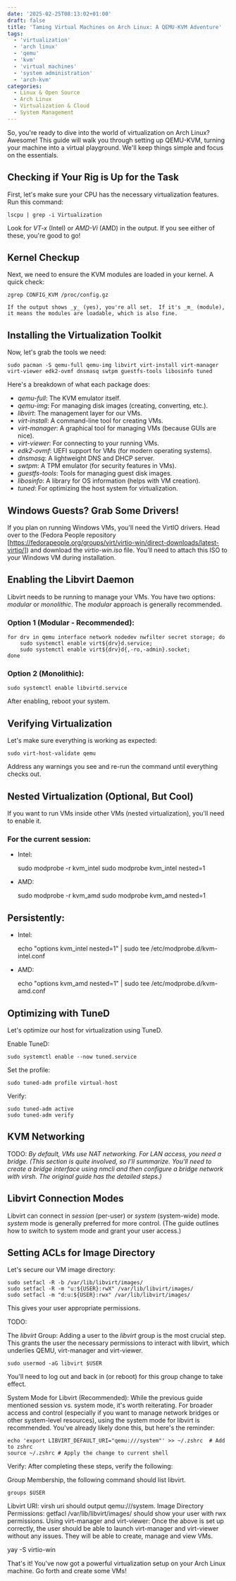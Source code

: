```yaml
---
date: '2025-02-25T08:13:02+01:00'
draft: false
title: 'Taming Virtual Machines on Arch Linux: A QEMU-KVM Adventure'
tags: 
  - 'virtualization'
  - 'arch linux'
  - 'qemu'
  - 'kvm'
  - 'virtual machines'
  - 'system administration'
  - 'arch-kvm'
categories:
  - Linux & Open Source
  - Arch Linux
  - Virtualization & Cloud
  - System Management
---
```


So, you're ready to dive into the world of virtualization on Arch Linux? Awesome!  This guide will walk you through setting up QEMU-KVM, turning your machine into a virtual playground.  We'll keep things simple and focus on the essentials.

## Checking if Your Rig is Up for the Task

First, let's make sure your CPU has the necessary virtualization features.  Run this command:

    lscpu | grep -i Virtualization

Look for _VT-x_ (Intel) or _AMD-Vi_ (AMD) in the output.  If you see either of these, you're good to go!

## Kernel Checkup

Next, we need to ensure the KVM modules are loaded in your kernel.  A quick check:

    zgrep CONFIG_KVM /proc/config.gz

    If the output shows _y_ (yes), you're all set.  If it's _m_ (module), it means the modules are loadable, which is also fine.

## Installing the Virtualization Toolkit

Now, let's grab the tools we need:
    
    sudo pacman -S qemu-full qemu-img libvirt virt-install virt-manager virt-viewer edk2-ovmf dnsmasq swtpm guestfs-tools libosinfo tuned

Here's a breakdown of what each package does:

 * _qemu-full_: The KVM emulator itself.
 * _qemu-img_: For managing disk images (creating, converting, etc.).
 * _libvirt_: The management layer for our VMs.
 * _virt-install_: A command-line tool for creating VMs.
 * _virt-manager_: A graphical tool for managing VMs (because GUIs are nice).
 * _virt-viewer_: For connecting to your running VMs.
 * _edk2-ovmf_: UEFI support for VMs (for modern operating systems).
 * _dnsmasq_: A lightweight DNS and DHCP server.
 * _swtpm_: A TPM emulator (for security features in VMs).
 * _guestfs-tools_: Tools for managing guest disk images.
 * _libosinfo_: A library for OS information (helps with VM creation).
 * _tuned_: For optimizing the host system for virtualization.

 ## Windows Guests? Grab Some Drivers!

If you plan on running Windows VMs, you'll need the VirtIO drivers.  Head over to the (Fedora People repository [https://fedorapeople.org/groups/virt/virtio-win/direct-downloads/latest-virtio/]) and download the _virtio-win.iso_ file.  You'll need to attach this ISO to your Windows VM during installation.

## Enabling the Libvirt Daemon

Libvirt needs to be running to manage your VMs.  You have two options: _modular_ or _monolithic_.  The _modular_ approach is generally recommended.

### Option 1 (Modular - Recommended):

    for drv in qemu interface network nodedev nwfilter secret storage; do
        sudo systemctl enable virt${drv}d.service;
        sudo systemctl enable virt${drv}d{,-ro,-admin}.socket;
    done

### Option 2 (Monolithic):

    sudo systemctl enable libvirtd.service

After enabling, reboot your system.

## Verifying Virtualization

Let's make sure everything is working as expected:

    sudo virt-host-validate qemu

Address any warnings you see and re-run the command until everything checks out.

## Nested Virtualization (Optional, But Cool)

If you want to run VMs inside other VMs (nested virtualization), you'll need to enable it.

### For the current session:

 * Intel:

    sudo modprobe -r kvm_intel
    sudo modprobe kvm_intel nested=1

 * AMD:

    sudo modprobe -r kvm_amd
    sudo modprobe kvm_amd nested=1

## Persistently:

 * Intel:

    echo "options kvm_intel nested=1" | sudo tee /etc/modprobe.d/kvm-intel.conf

 * AMD:

    echo "options kvm_amd nested=1" | sudo tee /etc/modprobe.d/kvm-amd.conf

## Optimizing with TuneD

Let's optimize our host for virtualization using TuneD.

 Enable TuneD:

    sudo systemctl enable --now tuned.service

Set the profile:

    sudo tuned-adm profile virtual-host

Verify:

    sudo tuned-adm active
    sudo tuned-adm verify

## KVM Networking

TODO: _By default, VMs use NAT networking. For LAN access, you need a bridge.  (This section is quite involved, so I'll summarize.  You'll need to create a bridge interface using _nmcli_ and then configure a bridge network with _virsh_.  The original guide has the detailed steps.)_

## Libvirt Connection Modes
Libvirt can connect in _session_ (per-user) or _system_ (system-wide) mode.  _system_ mode is generally preferred for more control.  (The guide outlines how to switch to system mode and grant your user access.)

## Setting ACLs for Image Directory

Let's secure our VM image directory:

    sudo setfacl -R -b /var/lib/libvirt/images/
    sudo setfacl -R -m "u:${USER}:rwX" /var/lib/libvirt/images/
    sudo setfacl -m "d:u:${USER}:rwx" /var/lib/libvirt/images/

This gives your user appropriate permissions.

TODO:

The _libvirt_ Group:  Adding a user to the _libvirt_ group is the most crucial step.  This grants the user the necessary permissions to interact with libvirt, which underlies QEMU, virt-manager and virt-viewer.

    sudo usermod -aG libvirt $USER

You'll need to log out and back in (or reboot) for this group change to take effect.

System Mode for Libvirt (Recommended):  While the previous guide mentioned session vs. system mode, it's worth reiterating.  For broader access and control (especially if you want to manage network bridges or other system-level resources), using the system mode for libvirt is recommended.  You've already likely done this, but here's the reminder:

    echo 'export LIBVIRT_DEFAULT_URI="qemu:///system"' >> ~/.zshrc  # Add to zshrc
    source ~/.zshrc # Apply the change to current shell

Verify: After completing these steps, verify the following:

Group Membership, the following command should list libvirt.

    groups $USER
 
Libvirt URI: virsh uri should output qemu:///system.
Image Directory Permissions: getfacl /var/lib/libvirt/images/ should show your user with rwx permissions.
Using virt-manager and virt-viewer: Once the above is set up correctly, the user should be able to launch virt-manager and virt-viewer without any issues.  They will be able to create, manage and view VMs.

yay -S virtio-win

That's it! You've now got a powerful virtualization setup on your Arch Linux machine.  Go forth and create some VMs!